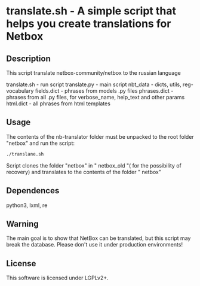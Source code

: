 # translate.sh - A simple script that helps you create translations for Netbox
## Description
This script translate netbox-community/netbox to the russian language

translate.sh - run script
translate.py - main script
nbt_data - dicts, utils, reg-vocabulary
  fields.dict - phrases from models .py files
  phrases.dict - phrases from all .py files, for verbose_name, help_text and other params 
  html.dict - all phrases from html templates

## Usage
The contents of the nb-translator folder must be unpacked to the root folder "netbox" and run the script:

```bash
./translane.sh
```
Script clones the folder "netbox" in " netbox_old "( for the possibility of recovery) and translates to the contents of the folder " netbox"
## Dependences
python3, lxml, re

## Warning
The main goal is to show that NetBox can be translated, but this script may break the database. Please don't use it under production environments!
## License
This software is licensed under LGPLv2+.
